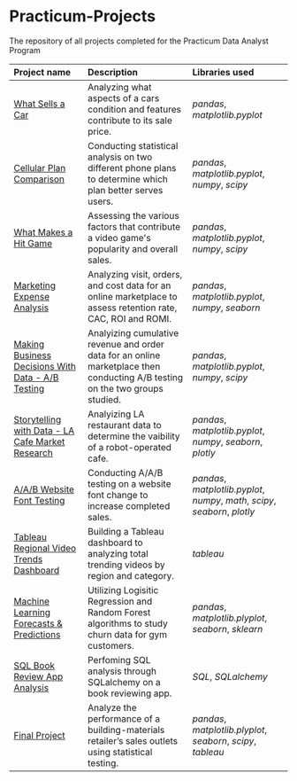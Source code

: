 # Practicum-Projects
The repository of all projects completed for the Practicum Data Analyst Program

| Project name | Description | Libraries used | 
| :---------------------- | :---------------------- | :---------------------- |
|[What Sells a Car](https://github.com/anipetrichor/Practicum-Projects/blob/693048e1df7b11bf4e9c8a7e5c90934828929d01/what_sells_a_car%3F.ipynb) | Analyzing what aspects of a cars condition and features contribute to its sale price. | *pandas*, *matplotlib.pyplot* |
|[Cellular Plan Comparison](https://github.com/anipetrichor/Practicum-Projects/blob/a89af9453226e4cc27c76dbc3bc6b8ccd243ae0c/cellular_plan_comparison.ipynb) | Conducting statistical analysis on two different phone plans to determine which plan better serves users. | *pandas*, *matplotlib.pyplot*, *numpy*, *scipy* |
|[What Makes a Hit Game](https://github.com/anipetrichor/Practicum-Projects/blob/37510bbb1fc5b9c5dfd338a5fd392319d2861a0e/what_makes_a_hit_game%3F.ipynb) | Assessing the various factors that contribute a video game's popularity and overall sales. | *pandas*, *matplotlib.pyplot*, *numpy*, *scipy* |
|[Marketing Expense Analysis](https://github.com/anipetrichor/Practicum-Projects/blob/1536bcfd1d9c1372dcb78de2a9f2cddd779ae841/marketing_expense_analysis_project.ipynb) | Analyzing visit, orders, and cost data for an online marketplace to assess retention rate, CAC, ROI and ROMI. | *pandas*, *matplotlib.pyplot*, *numpy*, *seaborn* |
|[Making Business Decisions With Data - A/B Testing](https://github.com/anipetrichor/Practicum-Projects/blob/1dd6903849e5cfe1c25d69878feac19ca51b06a1/making_business_decisions_with_data.ipynb) | Analyizing cumulative revenue and order data for an online marketplace then conducting A/B testing on the two groups studied. | *pandas*, *matplotlib.pyplot*, *numpy*, *scipy* |
|[Storytelling with Data - LA Cafe Market Research](https://github.com/anipetrichor/Practicum-Projects/blob/2a5de8db8666a6c35261911cd4d64d3b998576e1/la_cafe_market_research.ipynb) | Analyizing LA restaurant data to determine the vaibility of a robot-operated cafe. | *pandas*, *matplotlib.pyplot*, *numpy*, *seaborn*, *plotly* |
|[A/A/B Website Font Testing](https://github.com/anipetrichor/Practicum-Projects/blob/3c22c5679eaba4f521a991105bbb1b178d90e8a7/a_a_b_testing.ipynb) | Conducting A/A/B testing on a website font change to increase completed sales. | *pandas*, *matplotlib.pyplot*, *numpy*, *math*, *scipy*, *seaborn*, *plotly* |
|[Tableau Regional Video Trends Dashboard](https://public.tableau.com/views/practicum_automation_project/trending_vids_dashboard?:language=en-US&publish=yes&:display_count=n&:origin=viz_share_link) | Building a Tableau dashboard to analyzing total trending videos by region and category. | *tableau* |
|[Machine Learning Forecasts & Predictions](https://github.com/anipetrichor/Practicum-Projects/blob/77761aba2155e32a939d9c161c50346ca9922ee7/forecast_and_predictions_project.ipynb) | Utilizing Logisitic Regression and Random Forest algorithms to study churn data for gym customers. | *pandas*, *matplotlib.plyplot*, *seaborn*, *sklearn*|
|[SQL Book Review App Analysis](https://github.com/anipetrichor/Practicum-Projects/blob/59aa8f6a66f1afd47c1fb3528822e37b820eefb5/SQL_book_database_project.ipynb) | Perfoming SQL analysis through SQLalchemy on a book reviewing app. | *SQL*, *SQLalchemy*|
|[Final Project](https://github.com/anipetrichor/Practicum-Projects/blob/2fab330f9c742acf922132d0969f74549e063061/practicum_final_project.ipynb) | Analyze the performance of a building-materials retailer’s sales outlets using statistical testing. | *pandas*, *matplotlib.plyplot*, *seaborn*, *scipy*, *tableau*|
